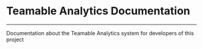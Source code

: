 # Teamable Analytics Documentation
---

Documentation about the Teamable Analytics system for developers of this project
